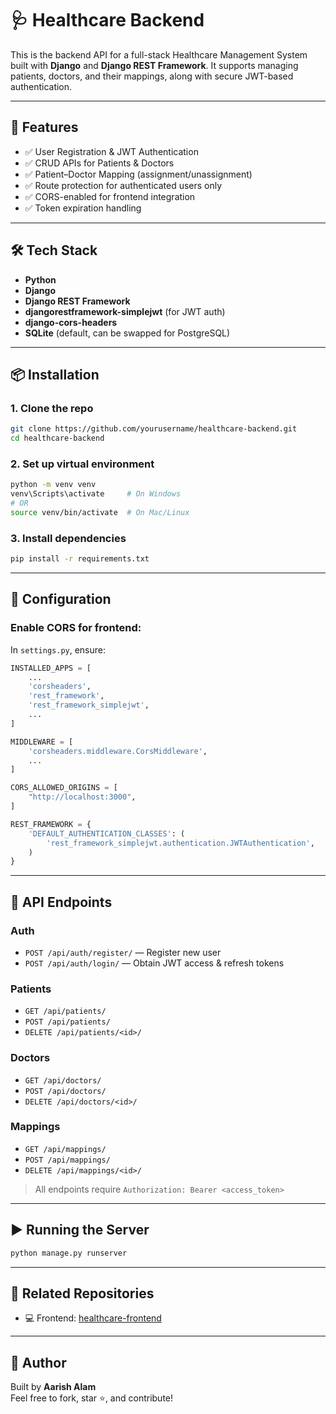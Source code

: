 # 🩺 Healthcare Backend

This is the backend API for a full-stack Healthcare Management System built with **Django** and **Django REST Framework**. It supports managing patients, doctors, and their mappings, along with secure JWT-based authentication.

---

## 🚀 Features

- ✅ User Registration & JWT Authentication
- ✅ CRUD APIs for Patients & Doctors
- ✅ Patient–Doctor Mapping (assignment/unassignment)
- ✅ Route protection for authenticated users only
- ✅ CORS-enabled for frontend integration
- ✅ Token expiration handling

---

## 🛠️ Tech Stack

- **Python**
- **Django**
- **Django REST Framework**
- **djangorestframework-simplejwt** (for JWT auth)
- **django-cors-headers**
- **SQLite** (default, can be swapped for PostgreSQL)

---

## 📦 Installation

### 1. Clone the repo

```bash
git clone https://github.com/yourusername/healthcare-backend.git
cd healthcare-backend
```

### 2. Set up virtual environment

```bash
python -m venv venv
venv\Scripts\activate     # On Windows
# OR
source venv/bin/activate  # On Mac/Linux
```

### 3. Install dependencies

```bash
pip install -r requirements.txt
```

---

## 🔧 Configuration

### Enable CORS for frontend:

In `settings.py`, ensure:

```python
INSTALLED_APPS = [
    ...
    'corsheaders',
    'rest_framework',
    'rest_framework_simplejwt',
    ...
]

MIDDLEWARE = [
    'corsheaders.middleware.CorsMiddleware',
    ...
]

CORS_ALLOWED_ORIGINS = [
    "http://localhost:3000",
]

REST_FRAMEWORK = {
    'DEFAULT_AUTHENTICATION_CLASSES': (
        'rest_framework_simplejwt.authentication.JWTAuthentication',
    )
}
```

---

## 🔑 API Endpoints

### Auth

- `POST /api/auth/register/` — Register new user
- `POST /api/auth/login/` — Obtain JWT access & refresh tokens

### Patients

- `GET /api/patients/`
- `POST /api/patients/`
- `DELETE /api/patients/<id>/`

### Doctors

- `GET /api/doctors/`
- `POST /api/doctors/`
- `DELETE /api/doctors/<id>/`

### Mappings

- `GET /api/mappings/`
- `POST /api/mappings/`
- `DELETE /api/mappings/<id>/`

> All endpoints require `Authorization: Bearer <access_token>`

---

## ▶️ Running the Server

```bash
python manage.py runserver
```

---

## 🔗 Related Repositories

- 💻 Frontend: [healthcare-frontend](https://github.com/yourusername/healthcare-frontend)

---

## 🙌 Author

Built by **Aarish Alam**  
Feel free to fork, star ⭐, and contribute!
